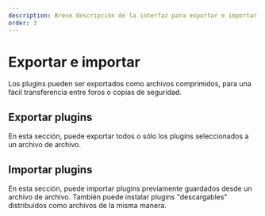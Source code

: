 ```yaml
---
description: Breve descripción de la interfaz para exportar e importar plugins de portal
order: 3
---
```


# Exportar e importar

Los plugins pueden ser exportados como archivos comprimidos, para una fácil transferencia entre foros o copias de seguridad.

## Exportar plugins

En esta sección, puede exportar todos o sólo los plugins seleccionados a un archivo de archivo.

## Importar plugins

En esta sección, puede importar plugins previamente guardados desde un archivo de archivo. También puede instalar plugins "descargables" distribuidos como archivos de la misma manera.
